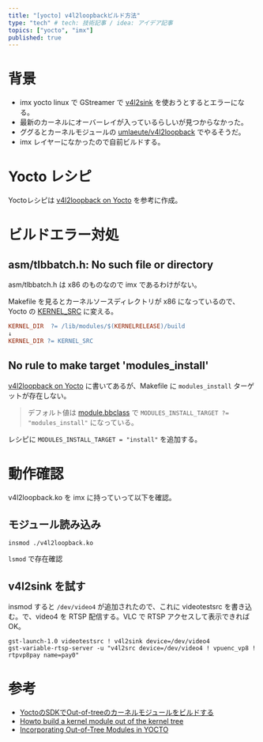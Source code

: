 ```yaml
---
title: "[yocto] v4l2loopbackビルド方法"
type: "tech" # tech: 技術記事 / idea: アイデア記事
topics: ["yocto", "imx"]
published: true
---
```

# 背景
- imx yocto linux で GStreamer で [v4l2sink](https://gstreamer.freedesktop.org/documentation/video4linux2/v4l2sink.html) を使おうとするとエラーになる。
- 最新のカーネルにオーバーレイが入っているらしいが見つからなかった。
- ググるとカーネルモジュールの [umlaeute/v4l2loopback](https://github.com/umlaeute/v4l2loopback) でやるそうだ。
- imx レイヤーになかったので自前ビルドする。

# Yocto レシピ
Yoctoレシピは [v4l2loopback on Yocto](https://stackoverflow.com/questions/63075479/v4l2loopback-on-yocto) を参考に作成。

# ビルドエラー対処

## asm/tlbbatch.h: No such file or directory
asm/tlbbatch.h は x86 のものなので imx であるわけがない。

Makefile を見るとカーネルソースディレクトリが x86 になっているので、Yocto の [KERNEL_SRC](https://docs.yoctoproject.org/singleindex.html#term-KERNEL_SRC) に変える。

```Makefile
KERNEL_DIR	?= /lib/modules/$(KERNELRELEASE)/build
↓
KERNEL_DIR ?= KERNEL_SRC
```

## No rule to make target 'modules_install'
[v4l2loopback on Yocto](https://stackoverflow.com/questions/63075479/v4l2loopback-on-yocto) に書いてあるが、Makefile に `modules_install` ターゲットが存在しない。
> デフォルト値は [module.bbclass](http://cgit.openembedded.org/openembedded-core/tree/meta/classes/module.bbclass?h=rocko) で `MODULES_INSTALL_TARGET ?= "modules_install"` になっている。

レシピに `MODULES_INSTALL_TARGET = "install"` を追加する。

# 動作確認
v4l2loopback.ko を imx に持っていって以下を確認。

## モジュール読み込み
`insmod ./v4l2loopback.ko`

`lsmod` で存在確認

## v4l2sink を試す
insmod すると `/dev/video4` が追加されたので、これに videotestsrc を書き込む。で、video4 を RTSP 配信する。VLC で RTSP アクセスして表示できれば OK。

```
gst-launch-1.0 videotestsrc ! v4l2sink device=/dev/video4
gst-variable-rtsp-server -u "v4l2src device=/dev/video4 ! vpuenc_vp8 ! rtpvp8pay name=pay0"
```

# 参考
- [YoctoのSDKでOut-of-treeのカーネルモジュールをビルドする](https://mickey-happygolucky.hatenablog.com/entry/2020/12/15/015724)
- [Howto build a kernel module out of the kernel tree](https://wiki.koansoftware.com/index.php/Howto_build_a_kernel_module_out_of_the_kernel_tree)
- [Incorporating Out-of-Tree Modules in YOCTO](https://community.nxp.com/t5/i-MX-Processors-Knowledge-Base/Incorporating-Out-of-Tree-Modules-in-YOCTO/ta-p/1373825)
